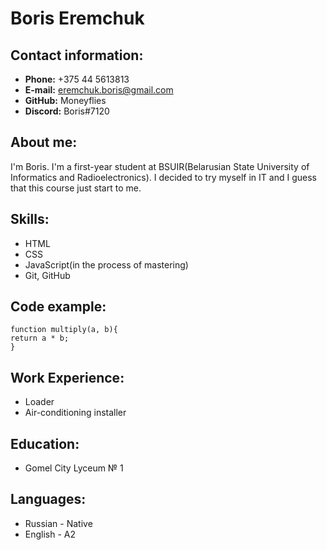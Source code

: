# Boris Eremchuk

## Contact information:

- **Phone:** +375 44 5613813
- **E-mail:** eremchuk.boris@gmail.com
- **GitHub:** Moneyflies
- **Discord:** Boris#7120

## About me:

I'm Boris. I'm a first-year student at BSUIR(Belarusian State University of Informatics and Radioelectronics). I decided to try myself in IT and I guess that this course just start to me.

## Skills:

- HTML
- CSS
- JavaScript(in the process of mastering)
- Git, GitHub

## Code example:

```
function multiply(a, b){
return a * b;
}
```

## Work Experience:

- Loader
- Air-conditioning installer

## Education:

- Gomel City Lyceum № 1

## Languages:

- Russian - Native
- English - A2